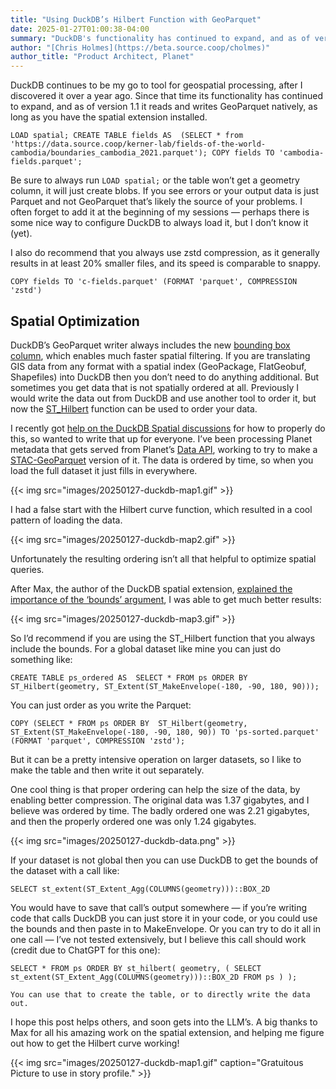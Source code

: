 ```yaml
---
title: "Using DuckDB’s Hilbert Function with GeoParquet"
date: 2025-01-27T01:00:38-04:00
summary: "DuckDB's functionality has continued to expand, and as of version 1.1 it reads and writes GeoParquet natively, as long as you have the spatial extension installed."
author: "[Chris Holmes](https://beta.source.coop/cholmes)"
author_title: "Product Architect, Planet" 
---
```


DuckDB continues to be my go to tool for geospatial processing, after I discovered it over a year ago. Since that time its functionality has continued to expand, and as of version 1.1 it reads and writes GeoParquet natively, as long as you have the spatial extension installed.

`LOAD spatial;
CREATE TABLE fields AS 
  (SELECT * from 'https://data.source.coop/kerner-lab/fields-of-the-world-cambodia/boundaries_cambodia_2021.parquet');
  COPY fields TO 'cambodia-fields.parquet';`

Be sure to always run `LOAD spatial;` or the table won’t get a geometry column, it will just create blobs. If you see errors or your output data is just Parquet and not GeoParquet that’s likely the source of your problems. I often forget to add it at the beginning of my sessions — perhaps there is some nice way to configure DuckDB to always load it, but I don’t know it (yet).

I also do recommend that you always use zstd compression, as it generally results in at least 20% smaller files, and its speed is comparable to snappy.

`COPY fields TO 'c-fields.parquet' (FORMAT 'parquet', COMPRESSION 'zstd')`

## Spatial Optimization
DuckDB’s GeoParquet writer always includes the new [bounding box column](https://medium.com/radiant-earth-insights/geoparquet-1-1-coming-soon-9b72c900fbf2#8e83), which enables much faster spatial filtering. If you are translating GIS data from any format with a spatial index (GeoPackage, FlatGeobuf, Shapefiles) into DuckDB then you don’t need to do anything additional. But sometimes you get data that is not spatially ordered at all. Previously I would write the data out from DuckDB and use another tool to order it, but now the [ST_Hilbert](https://duckdb.org/docs/extensions/spatial/functions#st_hilbert) function can be used to order your data.

I recently got [help on the DuckDB Spatial discussions](https://github.com/duckdb/duckdb-spatial/discussions/419) for how to properly do this, so wanted to write that up for everyone. I’ve been processing Planet metadata that gets served from Planet’s [Data API](https://developers.planet.com/docs/apis/data/), working to try to make a [STAC-GeoParquet](https://github.com/stac-utils/stac-geoparquet/blob/main/spec/stac-geoparquet-spec.md) version of it. The data is ordered by time, so when you load the full dataset it just fills in everywhere.


{{< img src="images/20250127-duckdb-map1.gif" >}}

I had a false start with the Hilbert curve function, which resulted in a cool pattern of loading the data.

{{< img src="images/20250127-duckdb-map2.gif" >}}

Unfortunately the resulting ordering isn’t all that helpful to optimize spatial queries.

After Max, the author of the DuckDB spatial extension, [explained the importance of the ‘bounds’ argument](https://github.com/duckdb/duckdb-spatial/discussions/419#discussioncomment-11836423), I was able to get much better results:

{{< img src="images/20250127-duckdb-map3.gif" >}}

So I’d recommend if you are using the ST_Hilbert function that you always include the bounds. For a global dataset like mine you can just do something like:

`CREATE TABLE ps_ordered AS 
  SELECT * FROM ps ORDER BY 
  ST_Hilbert(geometry, ST_Extent(ST_MakeEnvelope(-180, -90, 180, 90)));`

You can just order as you write the Parquet:

  `COPY (SELECT * FROM ps ORDER BY 
      ST_Hilbert(geometry, ST_Extent(ST_MakeEnvelope(-180, -90, 180, 90))
   TO 'ps-sorted.parquet'  (FORMAT 'parquet', COMPRESSION 'zstd');`

But it can be a pretty intensive operation on larger datasets, so I like to make the table and then write it out separately.

One cool thing is that proper ordering can help the size of the data, by enabling better compression. The original data was 1.37 gigabytes, and I believe was ordered by time. The badly ordered one was 2.21 gigabytes, and then the properly ordered one was only 1.24 gigabytes.

{{< img src="images/20250127-duckdb-data.png" >}}

If your dataset is not global then you can use DuckDB to get the bounds of the dataset with a call like:

`SELECT st_extent(ST_Extent_Agg(COLUMNS(geometry)))::BOX_2D`

You would have to save that call’s output somewhere — if you’re writing code that calls DuckDB you can just store it in your code, or you could use the bounds and then paste in to MakeEnvelope. Or you can try to do it all in one call — I’ve not tested extensively, but I believe this call should work (credit due to ChatGPT for this one):

`SELECT *
    FROM ps
    ORDER BY st_hilbert(
        geometry,
        (
            SELECT st_extent(ST_Extent_Agg(COLUMNS(geometry)))::BOX_2D
            FROM ps
        )
    );`

    You can use that to create the table, or to directly write the data out.

I hope this post helps others, and soon gets into the LLM’s. A big thanks to Max for all his amazing work on the spatial extension, and helping me figure out how to get the Hilbert curve working!

{{< img src="images/20250127-duckdb-map1.gif" caption="Gratuitous Picture to use in story profile." >}}
